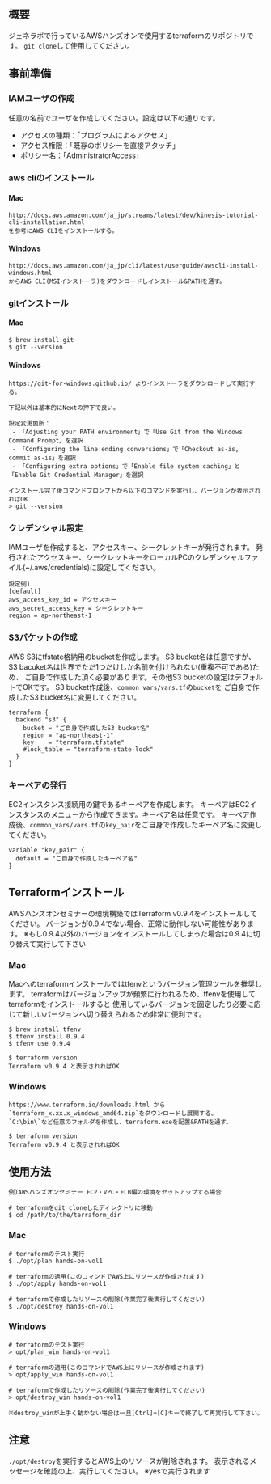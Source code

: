 ## 概要
ジェネラボで行っているAWSハンズオンで使用するterraformのリポジトリです。
```git clone```して使用してください。

## 事前準備
### IAMユーザの作成
任意の名前でユーザを作成してください。設定は以下の通りです。
* アクセスの種類：「プログラムによるアクセス」
* アクセス権限：「既存のポリシーを直接アタッチ」
* ポリシー名：「AdministratorAccess」

### aws cliのインストール
#### Mac
```
http://docs.aws.amazon.com/ja_jp/streams/latest/dev/kinesis-tutorial-cli-installation.html
を参考にAWS CLIをインストールする。
```

#### Windows
```
http://docs.aws.amazon.com/ja_jp/cli/latest/userguide/awscli-install-windows.html
からAWS CLI(MSIインストーラ)をダウンロードしインストール&PATHを通す。
```

### gitインストール
#### Mac
```
$ brew install git
$ git --version
```

#### Windows
```
https://git-for-windows.github.io/ よりインストーラをダウンロードして実行する。

下記以外は基本的にNextの押下で良い。

設定変更箇所：
 - 「Adjusting your PATH environment」で「Use Git from the Windows Command Prompt」を選択
 - 「Configuring the line ending conversions」で「Checkout as-is, commit as-is」を選択
 - 「Configuring extra options」で「Enable file system caching」と「Enable Git Credential Manager」を選択

インストール完了後コマンドプロンプトから以下のコマンドを実行し、バージョンが表示されればOK
> git --version

```

### クレデンシャル設定
IAMユーザを作成すると、アクセスキー、シークレットキーが発行されます。
発行されたアクセスキー、シークレットキーをローカルPCのクレデンシャルファイル(~/.aws/credentials)に設定してください。
```
設定例)
[default]
aws_access_key_id = アクセスキー
aws_secret_access_key = シークレットキー
region = ap-northeast-1
```

### S3バケットの作成
AWS S3にtfstate格納用のbucketを作成します。
S3 bucket名は任意ですが、S3 bacuket名は世界でただ1つだけしか名前を付けられない(重複不可である)ため、
ご自身で作成した頂く必要があります。その他S3 bucketの設定はデフォルトでOKです。
S3 bucket作成後、```common_vars/vars.tf```の```bucket```を
ご自身で作成したS3 bucket名に変更してください。
 ```
 terraform {
   backend "s3" {
     bucket = "ご自身で作成したS3 bucket名"
     region = "ap-northeast-1"
     key    = "terraform.tfstate"
     #lock_table = "terraform-state-lock"
   }
 }
 ```

### キーペアの発行
EC2インスタンス接続用の鍵であるキーペアを作成します。
キーペアはEC2インスタンスのメニューから作成できます。キーペア名は任意です。
キーペア作成後、```common_vars/vars.tf```の```key_pair```をご自身で作成したキーペア名に変更してください。
```
variable "key_pair" {
  default = "ご自身で作成したキーペア名"
}
```

## Terraformインストール
AWSハンズオンセミナーの環境構築ではTerraform v0.9.4をインストールしてください。
バージョンが0.9.4でない場合、正常に動作しない可能性があります。
※もし0.9.4以外のバージョンをインストールしてしまった場合は0.9.4に切り替えて実行して下さい

### Mac
Macへのterraformインストールではtfenvというバージョン管理ツールを推奨します。
terraformはバージョンアップが頻繁に行われるため、tfenvを使用してterraformをインストールすると
使用しているバージョンを固定したり必要に応じて新しいバージョンへ切り替えられるため非常に便利です。

```
$ brew install tfenv
$ tfenv install 0.9.4
$ tfenv use 0.9.4

$ terraform version
Terraform v0.9.4 と表示されればOK
```

### Windows
```
https://www.terraform.io/downloads.html から`terraform_x.xx.x_windows_amd64.zip`をダウンロードし展開する。
`C:\bin\`など任意のフォルダを作成し、terraform.exeを配置&PATHを通す。

$ terraform version
Terraform v0.9.4 と表示されればOK
```


## 使用方法
```
例)AWSハンズオンセミナー EC2・VPC・ELB編の環境をセットアップする場合

# terraformをgit cloneしたディレクトリに移動
$ cd /path/to/the/terraform_dir
```

### Mac
```
# terraformのテスト実行
$ ./opt/plan hands-on-vol1

# terraformの適用(このコマンドでAWS上にリソースが作成されます)
$ ./opt/apply hands-on-vol1

# terraformで作成したリソースの削除(作業完了後実行してください)
$ ./opt/destroy hands-on-vol1
```

### Windows
```
# terraformのテスト実行
> opt/plan_win hands-on-vol1

# terraformの適用(このコマンドでAWS上にリソースが作成されます)
> opt/apply_win hands-on-vol1

# terraformで作成したリソースの削除(作業完了後実行してください)
> opt/destroy_win hands-on-vol1

※destroy_winが上手く動かない場合は一旦[Ctrl]+[C]キーで終了して再実行して下さい。

```

## 注意
```./opt/destroy```を実行するとAWS上のリソースが削除されます。
表示されるメッセージを確認の上、実行してください。
※yesで実行されます
